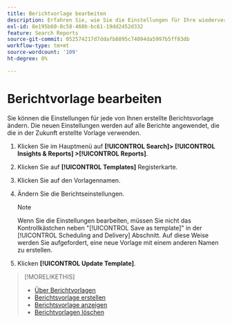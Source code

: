 ```yaml
---
title: Berichtvorlage bearbeiten
description: Erfahren Sie, wie Sie die Einstellungen für Ihre wiederverwendbaren Berichtsvorlagen bearbeiten.
exl-id: 8e195b60-8c58-460b-bc61-19dd2452d332
feature: Search Reports
source-git-commit: 052574217d7ddafb8895c74094da5997b5ff83db
workflow-type: tm+mt
source-wordcount: '109'
ht-degree: 0%

---
```


# Berichtvorlage bearbeiten

Sie können die Einstellungen für jede von Ihnen erstellte Berichtsvorlage ändern. Die neuen Einstellungen werden auf alle Berichte angewendet, die die in der Zukunft erstellte Vorlage verwenden.

1. Klicken Sie im Hauptmenü auf **[!UICONTROL Search]> [!UICONTROL Insights & Reports] >[!UICONTROL Reports]**.

1. Klicken Sie auf **[!UICONTROL Templates]** Registerkarte.

1. Klicken Sie auf den Vorlagennamen.

1. Ändern Sie die Berichtseinstellungen.

   >[!NOTE]
   >
   > Wenn Sie die Einstellungen bearbeiten, müssen Sie nicht das Kontrollkästchen neben &quot;[!UICONTROL Save as template]&quot; in der [!UICONTROL Scheduling and Delivery] Abschnitt. Auf diese Weise werden Sie aufgefordert, eine neue Vorlage mit einem anderen Namen zu erstellen.

1. Klicken **[!UICONTROL Update Template]**.

>[!MORELIKETHIS]
>
>* [Über Berichtvorlagen](template-about.md)
>* [Berichtsvorlage erstellen](template-create.md)
>* [Berichtsvorlage anzeigen](template-view.md)
>* [Berichtvorlagen löschen](template-delete.md)
